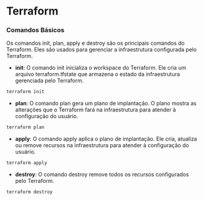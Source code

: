 # Terraform


### Comandos Básicos

Os comandos init, plan, apply e destroy são os principais comandos do Terraform. Eles são usados para gerenciar a infraestrutura configurada pelo Terraform.

- **init**: O comando init inicializa o workspace do Terraform. Ele cria um arquivo terraform.tfstate que armazena o estado da infraestrutura gerenciada pelo Terraform.

```bash 
terraform init
```

- **plan**: O comando plan gera um plano de implantação. O plano mostra as alterações que o Terraform fará na infraestrutura para atender à configuração do usuário.

```bash
terraform plan
```

- **apply**: O comando apply aplica o plano de implantação. Ele cria, atualiza ou remove recursos na infraestrutura para atender à configuração do usuário.

```bash
terraform apply
```

- **destroy**: O comando destroy remove todos os recursos configurados pelo Terraform.

```bash
terraform destroy
```


